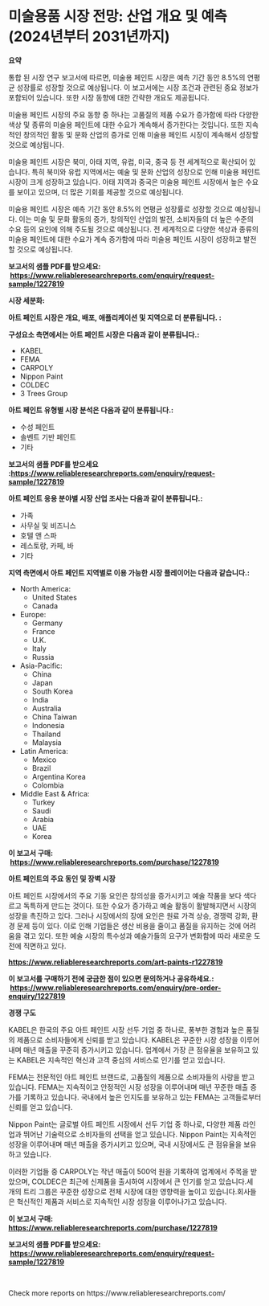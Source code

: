 <p><h1>미술용품 시장 전망: 산업 개요 및 예측 (2024년부터 2031년까지)</h1></p><p><strong>요약</strong></p>
<p><p>통합 된 시장 연구 보고서에 따르면, 미술용 페인트 시장은 예측 기간 동안 8.5%의 연평균 성장률로 성장할 것으로 예상됩니다. 이 보고서에는 시장 조건과 관련된 중요 정보가 포함되어 있습니다. 또한 시장 동향에 대한 간략한 개요도 제공됩니다.</p><p>미술용 페인트 시장의 주요 동향 중 하나는 고품질의 제품 수요가 증가함에 따라 다양한 색상 및 종류의 미술용 페인트에 대한 수요가 계속해서 증가한다는 것입니다. 또한 지속적인 창의적인 활동 및 문화 산업의 증가로 인해 미술용 페인트 시장이 계속해서 성장할 것으로 예상됩니다.</p><p>미술용 페인트 시장은 북미, 아태 지역, 유럽, 미국, 중국 등 전 세계적으로 확산되어 있습니다. 특히 북미와 유럽 지역에서는 예술 및 문화 산업의 성장으로 인해 미술용 페인트 시장이 크게 성장하고 있습니다. 아태 지역과 중국은 미술용 페인트 시장에서 높은 수요를 보이고 있으며, 더 많은 기회를 제공할 것으로 예상됩니다.</p><p>미술용 페인트 시장은 예측 기간 동안 8.5%의 연평균 성장률로 성장할 것으로 예상됩니다. 이는 미술 및 문화 활동의 증가, 창의적인 산업의 발전, 소비자들의 더 높은 수준의 수요 등의 요인에 의해 주도될 것으로 예상됩니다. 전 세계적으로 다양한 색상과 종류의 미술용 페인트에 대한 수요가 계속 증가함에 따라 미술용 페인트 시장이 성장하고 발전할 것으로 예상됩니다.</p></p>
<p><strong>보고서의 샘플 PDF를 받으세요: &nbsp;<a href="https://www.reliableresearchreports.com/enquiry/request-sample/1227819">https://www.reliableresearchreports.com/enquiry/request-sample/1227819</a></strong></p>
<p><strong>시장 세분화:</strong></p>
<p><strong> 아트 페인트 시장은 개요, 배포, 애플리케이션 및 지역으로 더 분류됩니다. :</strong></p>
<p><strong>구성요소 측면에서는 아트 페인트 시장은 다음과 같이 분류됩니다.:</strong></p>
<p><ul><li>KABEL</li><li>FEMA</li><li>CARPOLY</li><li>Nippon Paint</li><li>COLDEC</li><li>3 Trees Group</li></ul></p>
<p><strong> 아트 페인트 유형별 시장 분석은 다음과 같이 분류됩니다.:</strong></p>
<p><ul><li>수성 페인트</li><li>솔벤트 기반 페인트</li><li>기타</li></ul></p>
<p><strong>보고서의 샘플 PDF를 받으세요 :<a href="https://www.reliableresearchreports.com/enquiry/request-sample/1227819">https://www.reliableresearchreports.com/enquiry/request-sample/1227819</a></strong></p>
<p><strong> 아트 페인트 응용 분야별 시장 산업 조사는 다음과 같이 분류됩니다.:</strong></p>
<p><ul><li>가족</li><li>사무실 및 비즈니스</li><li>호텔 앤 스파</li><li>레스토랑, 카페, 바</li><li>기타</li></ul></p>
<p><strong>지역 측면에서 아트 페인트 지역별로 이용 가능한 시장 플레이어는 다음과 같습니다.:</strong></p>
<p><ul>
    <li>
        North America:
        <ul>
            <li>United States</li>
            <li>Canada</li>
        </ul>
    </li>
    <li>
        Europe:
        <ul>
            <li>Germany</li>
            <li>France</li>
            <li>U.K.</li>
            <li>Italy</li>
            <li>Russia</li>
        </ul>
    </li>
    <li>
        Asia-Pacific:
        <ul>
            <li>China</li>
            <li>Japan</li>
            <li>South Korea</li>
            <li>India</li>
            <li>Australia</li>
            <li>China Taiwan</li>
            <li>Indonesia</li>
            <li>Thailand</li>
            <li>Malaysia</li>
        </ul>
    </li>
    <li>
        Latin America:
        <ul>
            <li>Mexico</li>
            <li>Brazil</li>
            <li>Argentina Korea</li>
            <li>Colombia</li>
        </ul>
    </li>
    <li>
        Middle East & Africa:
        <ul>
            <li>Turkey</li>
            <li>Saudi</li>
            <li>Arabia</li>
            <li>UAE</li>
            <li>Korea</li>
        </ul>
    </li>
    </ul></p>
<p><strong>이 보고서 구매: &nbsp;<a href="https://www.reliableresearchreports.com/purchase/1227819">https://www.reliableresearchreports.com/purchase/1227819</a></strong></p>
<p><strong>아트 페인트의 주요 동인 및 장벽 시장</strong></p>
<p><p>아트 페인트 시장에서의 주요 기동 요인은 창의성을 증가시키고 예술 작품을 보다 색다르고 독특하게 만드는 것이다. 또한 수요가 증가하고 예술 활동이 활발해지면서 시장의 성장을 촉진하고 있다. 그러나 시장에서의 장애 요인은 원료 가격 상승, 경쟁력 강화, 환경 문제 등이 있다. 이로 인해 기업들은 생산 비용을 줄이고 품질을 유지하는 것에 어려움을 겪고 있다. 또한 예술 시장의 특수성과 예술가들의 요구가 변화함에 따라 새로운 도전에 직면하고 있다.</p></p>
<p><strong><a href="https://www.reliableresearchreports.com/art-paints-r1227819">https://www.reliableresearchreports.com/art-paints-r1227819</a></strong></p>
<p><strong>이 보고서를 구매하기 전에 궁금한 점이 있으면 문의하거나 공유하세요.: &nbsp;<a href="https://www.reliableresearchreports.com/enquiry/pre-order-enquiry/1227819">https://www.reliableresearchreports.com/enquiry/pre-order-enquiry/1227819</a></strong></p>
<p><strong>경쟁 구도</strong></p>
<p><p>KABEL은 한국의 주요 아트 페인트 시장 선두 기업 중 하나로, 풍부한 경험과 높은 품질의 제품으로 소비자들에게 신뢰를 받고 있습니다. KABEL은 꾸준한 시장 성장을 이루어내며 매년 매출을 꾸준히 증가시키고 있습니다. 업계에서 가장 큰 점유율을 보유하고 있는 KABEL은 지속적인 혁신과 고객 중심의 서비스로 인기를 얻고 있습니다.</p><p>FEMA는 전문적인 아트 페인트 브랜드로, 고품질의 제품으로 소비자들의 사랑을 받고 있습니다. FEMA는 지속적이고 안정적인 시장 성장을 이루어내며 매년 꾸준한 매출 증가를 기록하고 있습니다. 국내에서 높은 인지도를 보유하고 있는 FEMA는 고객들로부터 신뢰를 얻고 있습니다.</p><p>Nippon Paint는 글로벌 아트 페인트 시장에서 선두 기업 중 하나로, 다양한 제품 라인업과 뛰어난 기술력으로 소비자들의 선택을 얻고 있습니다. Nippon Paint는 지속적인 성장을 이루어내며 매년 매출을 증가시키고 있으며, 국내 시장에서도 큰 점유율을 보유하고 있습니다.</p><p>이러한 기업들 중 CARPOLY는 작년 매출이 500억 원을 기록하여 업계에서 주목을 받았으며, COLDEC은 최근에 신제품을 출시하여 시장에서 큰 인기를 얻고 있습니다.세 개의 트리 그룹은 꾸준한 성장으로 전체 시장에 대한 영향력을 높이고 있습니다.회사들은 혁신적인 제품과 서비스로 지속적인 시장 성장을 이루어나가고 있습니다.</p></p>
<p><strong>이 보고서 구매: &nbsp; <a href="https://www.reliableresearchreports.com/purchase/1227819">https://www.reliableresearchreports.com/purchase/1227819</a></strong></p>
<p><strong>보고서의 샘플 PDF를 받으세요: &nbsp;<a href="https://www.reliableresearchreports.com/enquiry/request-sample/1227819">https://www.reliableresearchreports.com/enquiry/request-sample/1227819</a></strong><strong></strong></p>
<p>&nbsp;</p>
<p>Check more reports on https://www.reliableresearchreports.com/</p>